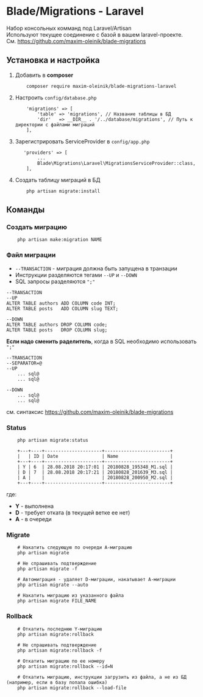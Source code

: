 Blade/Migrations - Laravel
==========================

Набор консольных комманд под Laravel/Artisan  
Используют текущее соединение с базой в вашем laravel-проекте.  
См. https://github.com/maxim-oleinik/blade-migrations

Установка и настройка
---------

1. Добавить в **composer**
    ```
        composer require maxim-oleinik/blade-migrations-laravel
    ```

2. Настроить `config/database.php`
    ```
        'migrations' => [
            'table' => 'migrations', // Название таблицы в БД
            'dir'   => __DIR__ . '/../database/migrations', // Путь к директории с файлами миграций
        ],
    ```

3. Зарегистрировать ServiceProvider в `config/app.php`
    ```
       'providers' => [
            ...
            Blade\Migrations\Laravel\MigrationsServiceProvider::class,
        ],
    ```

4. Создать таблицу миграций в БД
    ```
        php artisan migrate:install
    ```


Команды
---------

### Создать миграцию
```
    php artisan make:migration NAME
```
### Файл миграции
* `--TRANSACTION` - миграция должна быть запущена в транзации
* Инструкции разделяются тегами `--UP` и `--DOWN`
* SQL запросы разделяются `";"`
```
--TRANSACTION
--UP
ALTER TABLE authors ADD COLUMN code INT;
ALTER TABLE posts   ADD COLUMN slug TEXT;

--DOWN
ALTER TABLE authors DROP COLUMN code;
ALTER TABLE posts   DROP COLUMN slug;
```

**Если надо сменить раделитель**, когда в SQL необходимо использовать `";"`
```
--TRANSACTION
--SEPARATOR=@
--UP
    ... sql@
    ... sql@

--DOWN
    ... sql@
    ... sql@
```


см. синтаксис https://github.com/maxim-oleinik/blade-migrations


### Status
```
    php artisan migrate:status

    +---+----+---------------------+------------------------+
    |   | ID | Date                | Name                   |
    +---+----+---------------------+------------------------+
    | Y | 6  | 28.08.2018 20:17:01 | 20180828_195348_M1.sql |
    | D | 7  | 28.08.2018 20:17:21 | 20180828_201639_M3.sql |
    | A |    |                     | 20180828_200950_M2.sql |
    +---+----+---------------------+------------------------+
```
где:
* **Y** - выполнена
* **D** - требует отката (в текущей ветке ее нет)
* **A** - в очереди


### Migrate
```
    # Накатить следующую по очереди А-миграцию
    php artisan migrate

    # Не спрашивать подтверждение
    php artisan migrate -f

    # Автомиграция - удаляет D-миграции, накатывает А-миграции
    php artisan migrate --auto

    # Накатить миграцию из указанного файла
    php artisan migrate FILE_NAME
```


### Rollback
```
    # Откатить последнюю Y-миграцию
    php artisan migrate:rollback

    # Не спрашивать подтверждение
    php artisan migrate:rollback -f

    # Откатить миграцию по ее номеру
    php artisan migrate:rollback --id=N

    # Откатить миграцию, инструкции загрузить из файла, а не из БД (например, если в базу попала ошибка)
    php artisan migrate:rollback --load-file
```
